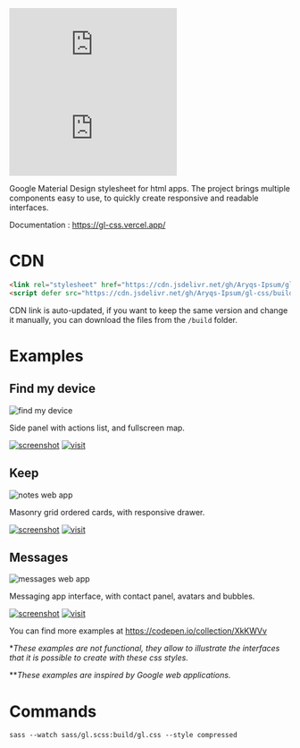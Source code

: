![GitHub file size in bytes](https://img.shields.io/github/size/aryqs-ipsum/gl-css/build/gl.css?label=gl.css)
![GitHub file size in bytes](https://img.shields.io/github/size/aryqs-ipsum/gl-css/build/gl.js?label=gl.js)

Google Material Design stylesheet for html apps. The project brings multiple components easy to use, to quickly create responsive and readable interfaces.

Documentation : https://gl-css.vercel.app/

# CDN

```html
<link rel="stylesheet" href="https://cdn.jsdelivr.net/gh/Aryqs-Ipsum/gl-css/build/gl.min.css">
<script defer src="https://cdn.jsdelivr.net/gh/Aryqs-Ipsum/gl-css/build/gl.min.js"></script>
```

CDN link is auto-updated, if you want to keep the same version and change it manually, you can download the files from the `/build` folder.

# Examples

## Find my device

![find my device](https://i.imgur.com/1YqvoUcm.png)

Side panel with actions list, and fullscreen map.

[![screenshot](https://i.imgur.com/nDBLXa9.png)](https://i.imgur.com/1YqvoUc.png)
[![visit](https://i.imgur.com/io1R0wR.png)](https://codepen.io/_aryx_/full/KKNmJRM)

## Keep

![notes web app](https://i.imgur.com/qExQmczm.png)

Masonry grid ordered cards, with responsive drawer.

[![screenshot](https://i.imgur.com/nDBLXa9.png)](https://i.imgur.com/qExQmcz.png)
[![visit](https://i.imgur.com/io1R0wR.png)](https://codepen.io/_aryx_/full/rNWmEQo)

## Messages

![messages web app](https://i.imgur.com/DkE09FLm.png)

Messaging app interface, with contact panel, avatars and bubbles.

[![screenshot](https://i.imgur.com/nDBLXa9.png)](https://i.imgur.com/DkE09FL.png)
[![visit](https://i.imgur.com/io1R0wR.png)](https://codepen.io/_aryx_/full/rNWwMQV)

You can find more examples at https://codepen.io/collection/XkKWVv

**These examples are not functional, they allow to illustrate the interfaces that it is possible to create with these css styles.*

***These examples are inspired by Google web applications.*

# Commands

`sass --watch sass/gl.scss:build/gl.css --style compressed`